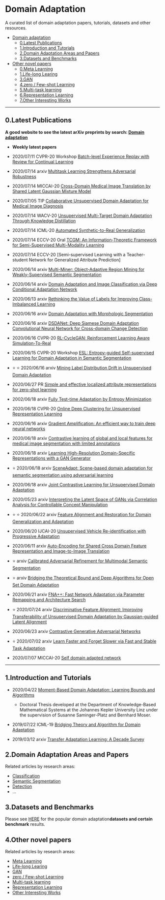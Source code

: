 # Domain Adaptation 


A curated list of domain adaptation papers, tutorials, datasets and other resources.


- [Domain adaptation]()
	- [0.Latest Publications](#0latest-publications)
	- [1.Introduction and Tutorials](#1introduction-and-tutorials)
	- [2.Domain Adaptation Areas and Papers](#2domain-adaptation-areas-and-papers)
	- [3.Datasets and Benchmarks](#3datasets-and-benchmarks)
- [Other novel papers](#4other-novel-papers)
    - [0.Meta Learning]()
    - [1.Life-long Learing]()
    - [3.GAN]()
    - [4.zero / Few-shot Learning]()
    - [5.Multi-task learning]()
    - [6.Representation Learning]()
    - [7.Other Interesting Works]()


- - -

## 0.Latest Publications

**A good website to see the latest arXiv preprints by search: [Domain adaptation](http://arxitics.com/search?q=domain%20adaptation&sort=updated)**

- **Weekly latest papers** 

- 2020/07/11 CVPR-20 Workshop [Batch-level Experience Replay with Review for Continual Learning](https://arxiv.org/abs/2007.05683)

- 2020/07/14 arxiv [Multitask Learning Strengthens Adversarial Robustness](https://arxiv.org/abs/2007.07236)

- 2020/07/14 MICCAI-20 [Cross-Domain Medical Image Translation by Shared Latent Gaussian Mixture Model](https://arxiv.org/abs/2007.07230)

- 2020/07/05 TIP [Collaborative Unsupervised Domain Adaptation for Medical Image Diagnosis](https://arxiv.org/abs/2007.07222)

- 2020/07/14 WACV-20 [Unsupervised Multi-Target Domain Adaptation Through Knowledge Distillation](https://arxiv.org/abs/2007.07077)

- 2020/07/14 ICML-20 [Automated Synthetic-to-Real Generalization](https://arxiv.org/abs/2007.06965)

- 2020/07/14 ECCV-20 Oral [TCGM: An Information-Theoretic Framework for Semi-Supervised Multi-Modality Learning](https://arxiv.org/abs/2007.06793)

- 2020/07/14 ECCV-20 [Semi-supervised Learning with a Teacher-student Network for Generalized Attribute Prediction]

- 2020/06/14 arxiv [Multi-Miner: Object-Adaptive Region Mining for Weakly-Supervised Semantic Segmentation](https://arxiv.org/abs/2006.07834)

- 2020/06/14 arxiv [Domain Adaptation and Image Classification via Deep Conditional Adaptation Network](https://arxiv.org/abs/2006.07776)

- 2020/06/13 arxiv [Rethinking the Value of Labels for Improving Class-Imbalanced Learning](https://arxiv.org/abs/2006.07529)

- 2020/06/16 arxiv [Domain Adaptation with Morphologic Segmentation](https://arxiv.org/abs/2006.09322)

- 2020/06/16 arxiv [DSDANet: Deep Siamese Domain Adaptation Convolutional Neural Network for Cross-domain Change Detection](https://arxiv.org/abs/2006.09225)

- 2020/06/16 CVPR-20 [RL-CycleGAN: Reinforcement Learning Aware Simulation-To-Real](https://arxiv.org/abs/2006.09001)

- 2020/06/15 CVPR-20 Workshop [ESL: Entropy-guided Self-supervised Learning for Domain Adaptation in Semantic Segmentation](https://arxiv.org/abs/2006.08658)

- :star: :star: 2020/06/16 arxiv [Mining Label Distribution Drift in Unsupervised Domain Adaptation](https://arxiv.org/abs/2006.09565)

- 2020/06/27 PR [Simple and effective localized attribute representations for zero-shot learning](https://arxiv.org/abs/2006.05938)

- 2002/06/18 arxiv [Fully Test-time Adaptation by Entropy Minimization](https://arxiv.org/abs/2006.10726)

- 2020/06/18 CVPR-20 [Online Deep Clustering for Unsupervised Representation Learning](https://arxiv.org/abs/2006.10645)

- 2020/06/16 arxiv [Gradient Amplification: An efficient way to train deep neural networks](https://arxiv.org/abs/2006.10560)

- 2020/06/18 arxiv [Contrastive learning of global and local features for medical image segmentation with limited annotations](https://arxiv.org/abs/2006.10511)

- 2020/06/18 arxiv [Learning High-Resolution Domain-Specific Representations with a GAN Generator](https://arxiv.org/abs/2006.10451)

- :star: 2020/06/18 arxiv [SceneAdapt: Scene-based domain adaptation for semantic segmentation using adversarial learning](https://arxiv.org/abs/2006.10386)

- 2020/06/18 arxiv [Joint Contrastive Learning for Unsupervised Domain Adaptation](https://arxiv.org/abs/2006.10297)

- 2020/05/23 arxiv [Interpreting the Latent Space of GANs via Correlation Analysis for Controllable Concept Manipulation](https://arxiv.org/abs/2006.10132)

- :star: :star: 2020/06/22 arxiv [Feature Alignment and Restoration for Domain Generalization and Adaptation](https://arxiv.org/abs/2006.12009)

- 2020/06/20 IJCAI-20 [Unsupervised Vehicle Re-identification with Progressive Adaptation](https://arxiv.org/abs/2006.11486)

- 2020/06/11 arxiv [Auto-Encoding for Shared Cross Domain Feature Representation and Image-to-Image Translation](https://arxiv.org/abs/2006.11404)

- :star: arxiv [Calibrated Adversarial Refinement for Multimodal Semantic Segmentation](https://arxiv.org/abs/2006.13144)

- :star: arxiv [Bridging the Theoretical Bound and Deep Algorithms for Open Set Domain Adaptation](https://arxiv.org/abs/2006.13022)

- 2020/06/21 arxiv [FNA++: Fast Network Adaptation via Parameter Remapping and Architecture Search](https://arxiv.org/abs/2006.12986)

- :star: 2020/07/24 arxiv [Discriminative Feature Alignment: Improving Transferability of Unsupervised Domain Adaptation by Gaussian-guided Latent Alignment](https://arxiv.org/abs/2006.12770)

- 2020/06/23 arxiv [Contrastive Generative Adversarial Networks](https://arxiv.org/abs/2006.12681)


- :star: 2020/07/02 arxiv [Learn Faster and Forget Slower via Fast and Stable Task Adaptation](https://arxiv.org/abs/2007.01388)

- 2020/07/07 MICCAI-20 [Self domain adapted network](https://arxiv.org/abs/2007.03162)


- - -

## 1.Introduction and Tutorials

- 2020/04/22 [Moment-Based Domain Adaptation: Learning Bounds and Algorithms](https://arxiv.org/abs/2004.10618)
	- Doctoral Thesis developed at the Department of Knowledge-Based Mathematical Systems at the Johannes Kepler University Linz under the supervision of Susanne Saminger-Platz and Bernhard Moser.

- 2019/07/22 ICML-19 [Bridging Theory and Algorithm for Domain Adaptation](https://arxiv.org/abs/1904.05801)

- 2019/03/12 arxiv [Transfer Adaptation Learning: A Decade Survey](https://arxiv.org/abs/1903.04687)


## 2.Domain Adaptation Areas and Papers

Related articles by research areas:
- [Classification](https://github.com/jarvisWang0903/Awesome-Domain-Adaptation/blob/master/doc/Classification.md)
- [Semantic Segmentation](https://github.com/jarvisWang0903/Awesome-Domain-Adaptation/blob/master/doc/Semantic%20Segmentation.md)
- [Detection](https://github.com/jarvisWang0903/Awesome-Domain-Adaptation/blob/master/doc/Detection.md)
- ...

## 3.Datasets and Benchmarks

Please see [HERE](https://github.com/jarvisWang0903/Awesome-Domain-Adaptation/blob/master/doc/Datasets%20and%20benchmarks.md) for the popular domain adaptation**datasets and certain benchmark** results.

## 4.Other novel papers

Related articles by research areas:
- [Meta Learning](https://github.com/jarvisWang0903/Awesome-Domain-Adaptation/blob/master/doc/Interesting%20paper.md#11meta-learning)
- [Life-long Learing](https://github.com/jarvisWang0903/Awesome-Domain-Adaptation/blob/master/doc/Interesting%20paper.md#12-life-long-learing)
- [GAN](https://github.com/jarvisWang0903/Awesome-Domain-Adaptation/blob/master/doc/Interesting%20paper.md#13-gan)
- [zero / Few-shot Learning](https://github.com/jarvisWang0903/Awesome-Domain-Adaptation/blob/master/doc/Interesting%20paper.md#14-zero--few-shot-learning)
- [Multi-task learning](https://github.com/jarvisWang0903/Awesome-Domain-Adaptation/blob/master/doc/Interesting%20paper.md#15-multi-task-learning)
- [Representation Learning](https://github.com/jarvisWang0903/Awesome-Domain-Adaptation/blob/master/doc/Interesting%20paper.md#16-representation-learning)
- [Other Interesting Works](https://github.com/jarvisWang0903/Awesome-Domain-Adaptation/blob/master/doc/Interesting%20paper.md#17-other-interesting-works)
